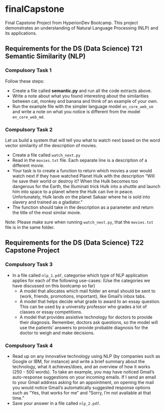 # finalCapstone

Final Capstone Project from HyperionDev Bootcamp.
This project demonstrates an understanding of Natural Language Processing (NLP) and its applications.

## Requirements for the DS (Data Science) T21 Semantic Similarity (NLP)
### Compulsory Task 1
Follow these steps:
- Create a file called **semantic.py** and run all the code extracts above.
- Write a note about what you found interesting about the similarities
between cat, monkey and banana and think of an example of your own.
- Run the example file with the simpler language model `en_core_web_sm` and
write a note on what you notice is different from the model `en_core_web_md`.
### Compulsory Task 2
Let us build a system that will tell you what to watch next based on the word
vector similarity of the description of movies.
- Create a file called `watch_next.py`
- Read in the `movies.txt` file. Each separate line is a description of a different
movie.
- Your task is to create a function to return which movies a user would watch
next if they have watched Planet Hulk with the description “Will he save
their world or destroy it? When the Hulk becomes too dangerous for the
Earth, the Illuminati trick Hulk into a shuttle and launch him into space to a
planet where the Hulk can live in peace. Unfortunately, Hulk lands on the
planet Sakaar where he is sold into slavery and trained as a gladiator.”
- The function should take in the description as a parameter and return the
title of the most similar movie.

Note: Please make sure when running `watch_next.py`, that the `movies.txt` file is in the same folder.

## Requirements for the DS (Data Science) T22 Capstone Project

### Compulsory Task 3
- In a file called `nlp_1.pdf`, categorise which type of NLP application applies for each of the following use-cases:
(Use the categories we have discussed on this bootcamp so far)
  - A model that allocates which mail folder an email should be sent to (work, friends, promotions, important), like Gmail’s inbox tabs.
  - A model that helps decide what grade to award to an essay question. This can be used by a university professor who grades a lot of classes or essay competitions.
  - A model that provides assistive technology for doctors to provide their diagnosis. Remember, doctors ask questions, so the model will use the patients’ answers to provide probable diagnosis for the doctor to weigh and make decisions.


### Compulsory Task 4
- Read up on any innovative technology using NLP (by companies such as Google or IBM, for instance) and write a brief summary about the technology, what it achieves/does, and an overview of how it works (250 - 500 words).
To take an example, you may have noticed Gmail’s auto-response suggestions on your incoming emails. If I send an email to your Gmail address asking for an appointment, on opening the mail you would notice Gmail’s automatically suggested response options such as “Yes, that works for me” and “Sorry, I’m not available at that time.”
- Save your answer in a file called `nlp_2.pdf`.
